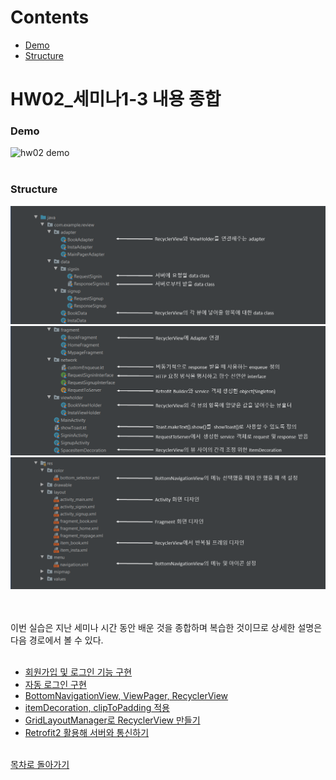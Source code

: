 # Contents
* [Demo](#Demo)
* [Structure](#Structure)

# HW02_세미나1-3 내용 종합
### Demo
<img src="/img/seminar3/demo.gif" alt="hw02 demo" width="350"><br><br>

### Structure
![01](/img/seminar3/structure01.PNG)
![02](/img/seminar3/structure02.PNG)
![03](/img/seminar3/structure03.PNG)

<br><br>
이번 실습은 지난 세미나 시간 동안 배운 것을 종합하며 복습한 것이므로 상세한 설명은 다음 경로에서 볼 수 있다.<br><br>
* [회원가입 및 로그인 기능 구현](https://github.com/shalo1040/sopt_android/tree/master/Seminar1/HW02%20%2B%20HW04#HW02)
* [자동 로그인 구현](https://github.com/shalo1040/sopt_android/tree/master/Seminar1/HW02%20%2B%20HW04#HW04)
* [BottomNavigationView, ViewPager, RecyclerView](https://github.com/shalo1040/sopt_android/tree/master/Seminar2/HW01%20%2B%20HW02#contents)
* [itemDecoration, clipToPadding 적용](https://github.com/shalo1040/sopt_android/tree/master/Seminar2/HW01%20%2B%20HW02#hw02)
* [GridLayoutManager로 RecyclerView 만들기](https://github.com/shalo1040/sopt_android/tree/master/Seminar2/HW03/#HW03)
* [Retrofit2 활용해 서버와 통신하기](https://github.com/shalo1040/sopt_android/tree/master/Seminar3/HW01#contents)

<br>[목차로 돌아가기](#Contents)<br><br>